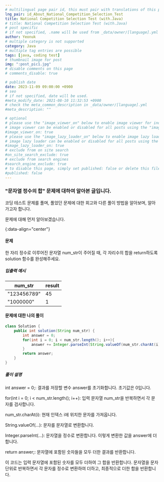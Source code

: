 ```yaml
---
# multilingual page pair id, this must pair with translations of this page. (This name must be unique)
lng_pair: id_About_National_Competition_Selection_Test
title: National Competition Selection Test (with.Java)
# title: National Competition Selection Test (with.Java)
# post specific
# if not specified, .name will be used from _data/owner/[language].yml
author: Yeonuk
# multiple category is not supported
category: Java
# multiple tag entries are possible
tags: [java, coding test]
# thumbnail image for post
img: ":post_pic1.jpg"
# disable comments on this page
# comments_disable: true

# publish date
date: 2023-11-09 09:00:00 +0900
# seo
# if not specified, date will be used.
#meta_modify_date: 2021-08-10 11:32:53 +0900
# check the meta_common_description in _data/owner/[language].yml
#meta_description: ""

# optional
# please use the "image_viewer_on" below to enable image viewer for individual pages or posts (_posts/ or [language]/_posts folders).
# image viewer can be enabled or disabled for all posts using the "image_viewer_posts: true" setting in _data/conf/main.yml.
#image_viewer_on: true
# please use the "image_lazy_loader_on" below to enable image lazy loader for individual pages or posts (_posts/ or [language]/_posts folders).
# image lazy loader can be enabled or disabled for all posts using the "image_lazy_loader_posts: true" setting in _data/conf/main.yml.
#image_lazy_loader_on: true
# exclude from on site search
#on_site_search_exclude: true
# exclude from search engines
#search_engine_exclude: true
# to disable this page, simply set published: false or delete this file
#published: false
---
```


<!-- outline-start -->

### "문자열 정수의 합" 문제에 대하여 알아본 글입니다.

코딩 테스트 문제를 풀며, 풀었던 문제에 대한 회고와 다른 풀이 방법을 알아보며, 알아가고자 합니다.

문제에 대해 먼저 알아보겠습니다.

{:data-align="center"}

<!-- outline-end -->

#### 문제

한 자리 정수로 이루어진 문자열 num_str이 주어질 때, 각 자리수의 합을 return하도록 solution 함수를 완성해주세요.

##### 입출력 예시

| num_str     | result |
| ----------- | ------ |
| "123456789" | 45     |
| "1000000"   | 1      |

#### 문제에 대한 나의 풀이

```java
class Solution {
    public int solution(String num_str) {
        int answer = 0;
        for(int i = 0; i < num_str.length(); i++){
            answer += Integer.parseInt(String.valueOf(num_str.charAt(i)));
        }
        return answer;
    }
}
```

##### 풀이 설명

int answer = 0;: 결과를 저장할 변수 answer를 초기화합니다. 초기값은 0입니다.

for(int i = 0; i < num_str.length(); i++): 입력 문자열 num_str을 반복하면서 각 문자를 검사합니다.

num_str.charAt(i): 현재 인덱스 i에 위치한 문자를 가져옵니다.

String.valueOf(...): 문자를 문자열로 변환합니다.

Integer.parseInt(...): 문자열을 정수로 변환합니다. 이렇게 변환한 값을 answer에 더합니다.

return answer;: 문자열에 포함된 숫자들을 모두 더한 결과를 반환합니다.

이 코드는 입력 문자열에 포함된 숫자를 모두 더하여 그 합을 반환합니다. 문자열을 문자 단위로 반복하면서 각 문자를 정수로 변환하여 더하고, 최종적으로 더한 합을 반환합니다.
